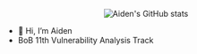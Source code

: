 <div align="center">
  
  ![Aiden's GitHub stats](https://github-readme-stats.vercel.app/api?username=AidenKim-com&show_icons=true&hide=contribs,prs&cache_seconds=86400&theme=aura)
 
</div>

- 👋 Hi, I’m Aiden
-  BoB 11th Vulnerability Analysis Track
<!---
AidenKim-com/AidenKim-com is a ✨ special ✨ repository because its `README.md` (this file) appears on your GitHub profile.
You can click the Preview link to take a look at your changes.
--->
